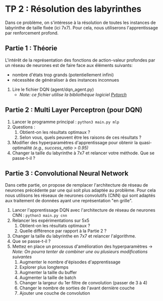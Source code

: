 # TP 2 : Résolution des labyrinthes

Dans ce problème, on s'intéresse à la résolution de toutes les instances de labyrinthe de taille fixée (ici 7x7).
Pour cela, nous utiliserons l'apprentissage par renforcement profond.

## Partie 1 : Théorie

L'intérêt de la représentation des fonctions de action-valeur profondes par un réseau de neurones est de faire face aux éléments suivants:
- nombre d'états trop grands (potentiellement infini) 
- nécessitée de généraliser à des instances inconnues

1. Lire le fichier DQN (agent/dqn_agent.py)
   - *Note: ce fichier utilise la bibliothèque logiciel [Pytorch](https://pytorch.org)*

## Partie 2 : Multi Layer Perceptron (pour DQN)

1. Lancer le programme principal : `python3 main.py mlp`
2. Questions :
   1. Obtient-on les résultats optimaux ?
   2. Selon vous, quels peuvent être les raisons de ces résultats ?
3. Modifier des hyperparamètres d'apprentissage pour obtenir la quasi-optimalité *(e.g., success_ratio > 0.95)*
4. Changer la taille du labyrinthe à 7x7 et relancer votre méthode. Que se passe-t-il ? 

## Partie 3 : Convolutional Neural Network

Dans cette partie, on propose de remplacer l'architecture de réseau de neurones précédente par une qui soit plus adaptée au problème.
Pour cela nous utilisons les réseaux de neurones convolutifs (CNN) qui sont adaptés aux traitement de données ayant une représentation "en grille". 

1. Lancer l'apprentissage DQN avec l'architecture de réseau de neurones CNN : `python3 main.py cnn`
2. Relancer les expérimentations sur 5x5
   1. Obtient-on les résultats optimaux ?
   2. Quelle différence par rapport à la Partie 2 ?
3. Changer la taille du labyrinthe en 7x7 et relancer l'algorithme.
4. Que se passe-t-il ?
5. Mettez en place un processus d'amélioration des hyperparamètres
-> *Note: On pourra tenter de combiner une ou plusieurs modifications suivantes*
   1. Augmenter le nombre d'épisodes d'apprentissage
   2. Explorer plus longtemps
   3. Augmenter la taille du buffer
   4. Augmenter la taille de batch
   5. Changer la largeur du 1er filtre de convolution (passer de 3 à 4)
   6. Changer le nombre de sorties de l'avant dernière couche
   7. Ajouter une couche de convolution 
